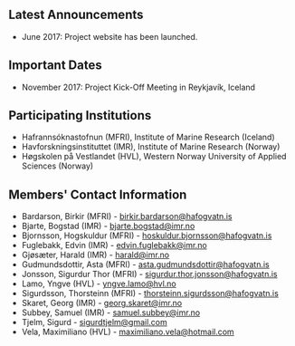 ## Latest Announcements

- June 2017: Project website has been launched.

## Important Dates

- November 2017: Project Kick-Off Meeting in Reykjavík, Iceland

## Participating Institutions

- Hafrannsóknastofnun (MFRI), Institute of Marine Research (Iceland)
- Havforskningsinstituttet (IMR), Institute of Marine Research (Norway)
- Høgskolen på Vestlandet (HVL), Western Norway University of Applied Sciences (Norway)

## Members' Contact Information

- Bardarson, Birkir (MFRI) - [birkir.bardarson@hafogvatn.is](mailto:birkir.bardarson@hafogvatn.is)
- Bjarte, Bogstad (IMR) - [bjarte.bogstad@imr.no](mailto:bjarte.bogstad@imr.no)
- Bjornsson, Hogskuldur (MFRI) - [hoskuldur.bjornsson@hafogvatn.is](mailto:hoskuldur.bjornsson@hafogvatn.is)
- Fuglebakk, Edvin (IMR) - [edvin.fuglebakk@imr.no](mailto:edvin.fuglebakk@imr.no)
- Gjøsæter, Harald (IMR) - [harald@imr.no](mailto:harald@imr.no)
- Gudmundsdottir, Asta (MFRI) - [asta.gudmundsdottir@hafogvatn.is](mailto:asta.gudmundsdottir@hafogvatn.is)
- Jonsson, Sigurdur Thor (MFRI) - [sigurdur.thor.jonsson@hafogvatn.is](mailto:sigurdur.thor.jonsson@hafogvatn.is)
- Lamo, Yngve (HVL) - [yngve.lamo@hvl.no](mailto:yngve.lamo@hvl.no)
- Sigurdsson, Thorsteinn (MFRI) - [thorsteinn.sigurdsson@hafogvatn.is](mailto:thorsteinn.sigurdsson@hafogvatn.is)
- Skaret, Georg (IMR) - [georg.skaret@imr.no](mailto:georg.skaret@imr.no)
- Subbey, Samuel (IMR) - [samuel.subbey@imr.no](mailto:samuel.subbey@imr.no)
- Tjelm, Sigurd - [sigurdtjelm@gmail.com](mailto:sigurdtjelm@gmail.com)
- Vela, Maximiliano (HVL) - [maximiliano.vela@hotmail.com](mailto:maximiliano.vela@hotmail.com)

